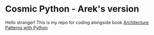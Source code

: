 # Cosmic Python - Arek's version

Hello stranger! This is my repo for coding alongside book [Architecture Patterns with Python](https://www.cosmicpython.com/)
